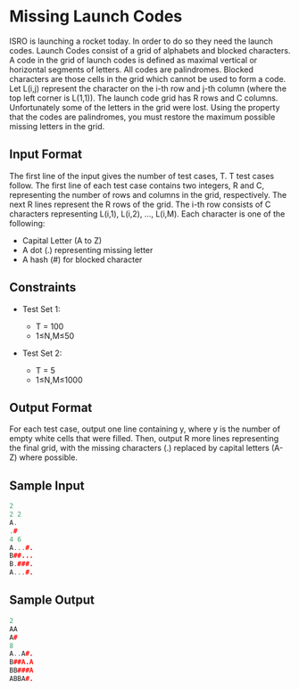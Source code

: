 # Missing Launch Codes
ISRO is launching a rocket today. In order to do so they need the launch codes.
Launch Codes consist of a grid of alphabets and blocked characters. A code in the grid of launch codes is defined as maximal vertical or horizontal segments of letters. 
All codes are palindromes. Blocked characters are those cells in the grid which cannot be used to form a code.
Let L(i,j) represent the character on the i-th row and j-th column (where the top left corner is L(1,1)).
The launch code grid has R rows and C columns. Unfortunately some of the letters in the grid were lost. 
Using the property that the codes are palindromes, you must restore the maximum possible missing letters in the grid.

## Input Format
The first line of the input gives the number of test cases, T. T test cases follow. The first line of each test case contains two integers, R and C, 
representing the number of rows and columns in the grid, respectively. The next R lines represent the R rows of the grid. 
The i-th row consists of C characters representing L(i,1), L(i,2), …, L(i,M). Each character is one of the following:

- Capital Letter (A to Z)
- A dot (.) representing missing letter
- A hash (#) for blocked character

## Constraints
- Test Set 1:
    - T = 100
    - 1≤N,M≤50

- Test Set 2:
  - T = 5
  - 1≤N,M≤1000

## Output Format
For each test case, output one line containing y, where y is the number of empty white cells that were filled. 
Then, output R more lines representing the final grid, with the missing characters (.) replaced by capital letters (A-Z) where possible.

## Sample Input 
```cpp
2
2 2
A.
.#
4 6
A...#.
B##...
B.###.
A...#.
```

## Sample Output
```cpp
2
AA
A#
8
A..A#.
B##A.A
BB###A
ABBA#.
```
